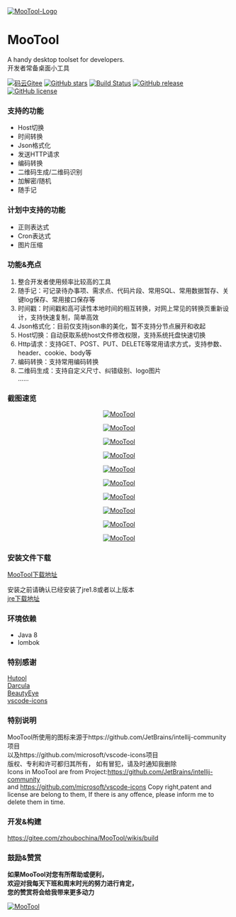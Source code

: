 <a href="https://gitee.com/zhoubochina/MooTool">
 <img alt="MooTool-Logo" src="https://raw.githubusercontent.com/rememberber/MooTool/master/src/main/resources/icon/logo-128.png">
</a>
  
# MooTool 
A handy desktop toolset for developers.   
开发者常备桌面小工具  

[![码云Gitee](https://gitee.com/zhoubochina/MooTool/badge/star.svg?theme=blue)](https://gitee.com/zhoubochina/MooTool)
[![GitHub stars](https://img.shields.io/github/stars/rememberber/MooTool.svg)](https://github.com/rememberber/MooTool)
[![Build Status](https://travis-ci.org/rememberber/MooTool.svg?branch=master)](https://travis-ci.org/rememberber/MooTool)
[![GitHub release](https://img.shields.io/github/release/rememberber/MooTool.svg)](https://github.com/rememberber/MooTool/releases)
[![GitHub license](https://img.shields.io/github/license/rememberber/MooTool)](https://github.com/rememberber/MooTool/blob/master/LICENSE.txt)

### 支持的功能
+ Host切换  
+ 时间转换  
+ Json格式化  
+ 发送HTTP请求  
+ 编码转换  
+ 二维码生成/二维码识别 
+ 加解密/随机  
+ 随手记  

### 计划中支持的功能
+ 正则表达式  
+ Cron表达式  
+ 图片压缩  

### 功能&亮点
1. 整合开发者使用频率比较高的工具  
2. 随手记：可记录待办事项、需求点、代码片段、常用SQL、常用数据暂存、关键log保存、常用接口保存等
3. 时间戳：时间戳和高可读性本地时间的相互转换，对网上常见的转换页重新设计，支持快速复制，简单高效  
4. Json格式化：目前仅支持json串的美化，暂不支持分节点展开和收起  
5. Host切换：自动获取系统host文件修改权限，支持系统托盘快速切换  
6. Http请求：支持GET、POST、PUT、DELETE等常用请求方式，支持参数、header、cookie、body等  
7. 编码转换：支持常用编码转换  
8. 二维码生成：支持自定义尺寸、纠错级别、logo图片  
……

### 截图速览

<p align="center">
  <a href="https://raw.githubusercontent.com/rememberber/MooTool/master/screen_shoot/mt-quickNote.png">
   <img alt="MooTool" src="https://raw.githubusercontent.com/rememberber/MooTool/master/screen_shoot/mt-quickNote.png">
  </a>
</p>  

<p align="center">
  <a href="https://raw.githubusercontent.com/rememberber/MooTool/master/screen_shoot/mt-timeConvert.png">
   <img alt="MooTool" src="https://raw.githubusercontent.com/rememberber/MooTool/master/screen_shoot/mt-timeConvert.png">
  </a>
</p>  

<p align="center">
  <a href="https://raw.githubusercontent.com/rememberber/MooTool/master/screen_shoot/mt-jsonBeauty.png">
   <img alt="MooTool" src="https://raw.githubusercontent.com/rememberber/MooTool/master/screen_shoot/mt-jsonBeauty.png">
  </a>
</p>  

<p align="center">
  <a href="https://raw.githubusercontent.com/rememberber/MooTool/master/screen_shoot/mt-switchHost.png">
   <img alt="MooTool" src="https://raw.githubusercontent.com/rememberber/MooTool/master/screen_shoot/mt-switchHost.png">
  </a>
</p>  

<p align="center">
  <a href="https://raw.githubusercontent.com/rememberber/MooTool/master/screen_shoot/mt-httpRequest.png">
   <img alt="MooTool" src="https://raw.githubusercontent.com/rememberber/MooTool/master/screen_shoot/mt-httpRequest.png">
  </a>
</p>  

<p align="center">
  <a href="https://raw.githubusercontent.com/rememberber/MooTool/master/screen_shoot/mt-encode.png">
   <img alt="MooTool" src="https://raw.githubusercontent.com/rememberber/MooTool/master/screen_shoot/mt-encode.png">
  </a>
</p>  

<p align="center">
  <a href="https://raw.githubusercontent.com/rememberber/MooTool/master/screen_shoot/mt-qrcode.png">
   <img alt="MooTool" src="https://raw.githubusercontent.com/rememberber/MooTool/master/screen_shoot/mt-qrcode.png">
  </a>
</p>  

<p align="center">
  <a href="https://raw.githubusercontent.com/rememberber/MooTool/master/screen_shoot/mt-crypto.png">
   <img alt="MooTool" src="https://raw.githubusercontent.com/rememberber/MooTool/master/screen_shoot/mt-crypto.png">
  </a>
</p>  

<p align="center">
  <a href="https://raw.githubusercontent.com/rememberber/MooTool/master/screen_shoot/mt-setting.png">
   <img alt="MooTool" src="https://raw.githubusercontent.com/rememberber/MooTool/master/screen_shoot/mt-setting.png">
  </a>
</p>  

<p align="center">
  <a href="https://raw.githubusercontent.com/rememberber/MooTool/master/screen_shoot/mt-about.png">
   <img alt="MooTool" src="https://raw.githubusercontent.com/rememberber/MooTool/master/screen_shoot/mt-about.png">
  </a>
</p>  

### 安装文件下载

[MooTool下载地址](https://gitee.com/zhoubochina/MooTool/wikis/download)  

安装之前请确认已经安装了jre1.8或者以上版本   
[jre下载地址](http://www.oracle.com/technetwork/java/javase/downloads/jre8-downloads-2133155.html)  

### 环境依赖
+ Java 8
+ lombok

### 特别感谢
[Hutool](http://hutool.cn/)  
[Darcula](https://github.com/bulenkov/Darcula)  
[BeautyEye](https://gitee.com/jackjiang/beautyeye)  
[vscode-icons](https://github.com/microsoft/vscode-icons)  

### 特别说明
MooTool所使用的图标来源于https://github.com/JetBrains/intellij-community项目  
以及https://github.com/microsoft/vscode-icons项目  
版权、专利和许可都归其所有，
如有冒犯，请及时通知我删除  
Icons in MooTool are from Project:https://github.com/JetBrains/intellij-community  
and https://github.com/microsoft/vscode-icons
Copy right,patent and license are belong to them,
If there is any offence, please inform me to delete them in time.  

### 开发&构建

https://gitee.com/zhoubochina/MooTool/wikis/build

### 鼓励&赞赏  
**如果MooTool对您有所帮助或便利，  
欢迎对我每天下班和周末时光的努力进行肯定，  
您的赞赏将会给我带来更多动力**
<p align="left">
  <a href="https://gitee.com/zhoubochina/MooTool">
   <img alt="MooTool" src="http://download.zhoubochina.com/file/wx-zanshang.jpg">
  </a>
</p>